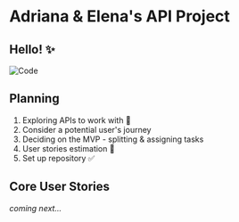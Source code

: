 # Adriana & Elena's API Project

## Hello! :sparkles:

![Code](https://media.giphy.com/media/26tn33aiTi1jkl6H6/giphy.gif)

## Planning

1. Exploring APIs to work with :dart:
1. Consider a potential user's journey
1. Deciding on the MVP -  splitting & assigning tasks
1. User stories estimation :memo:
1. Set up repository :white_check_mark:

## Core User Stories

_coming next..._